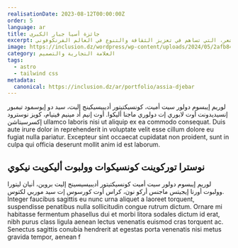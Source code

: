 ```yaml
---
realisationDate: 2023-08-12T00:00:00Z
order: 5
language: ar
title: جائزة أسيا جبار الكبرى
excerpt: جائزة أسيا جبار الكبرى هي جائزة أدبية تكرم الكاتبة الجزائرية الشهيرة أسيا جبار. تكرم هذه الجائزة الأعمال الأدبية، وخاصة الروايات والمقالات أو مجموعات الشعر، التي تساهم في تعزيز الثقافة والتنوع في العالم الفرنكوفوني.
image: https://inclusion.dz/wordpress/wp-content/uploads/2024/05/2afb8483870f6dba492e816708b10a92.png
category: العلامة التجارية والتصميم
tags:
  - astro
  - tailwind css
metadata:
  canonical: https://inclusion.dz/ar/portfolio/assia-djebar
---
```


لوريم إيبسوم دولور سيت أميت، كونسيكتيتور أديبيسيكينج إليت، سيد دو إيوسمود تيمبور إنسيديدونت أوت لابوري إت دولوري ماجنا أليكوا. أوت إنيم أد مينيم فينيام، كويز نوسترود إكسرسيتاشن ullamco laboris nisi ut aliquip ex ea commodo consequat. Duis aute irure dolor in reprehenderit in voluptate velit esse cillum dolore eu fugiat nulla pariatur. Excepteur sint occaecat cupidatat non proident, sunt in culpa qui officia deserunt mollit anim id est laborum.

## نوسترا توركوينت كونسيكوات وولبوت أليكويت نيكوي

لوريم إيبسوم دولور سيت أميت كونسيكتيتور أديبيسيسينج إليت بروين، أنيان ليتورا وولبوت أورنا إيجيتس ماجنس أركو نون، كراس أوت كورسوس إت سيد موربي لكتوس. Integer faucibus sagittis eu nunc urna aliquet a laoreet torquent, suspendisse penatibus nulla sollicitudin congue rutrum dictum. Ornare mi habitasse fermentum phasellus dui et morbi litora sodales dictum id erat, nibh purus class ligula aenean lectus venenatis euismod cras torquent ac. Senectus sagittis conubia hendrerit at egestas porta venenatis nisi metus gravida tempor, aenean f
